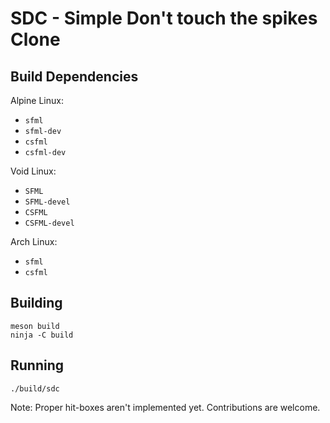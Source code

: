 # SDC - Simple Don't touch the spikes Clone

## Build Dependencies

Alpine Linux:

- `sfml`
- `sfml-dev`
- `csfml`
- `csfml-dev`

Void Linux:

- `SFML`
- `SFML-devel`
- `CSFML`
- `CSFML-devel`

Arch Linux:

- `sfml`
- `csfml`

## Building

	meson build
	ninja -C build

## Running

	./build/sdc

Note: Proper hit-boxes aren't implemented yet. Contributions are welcome.
